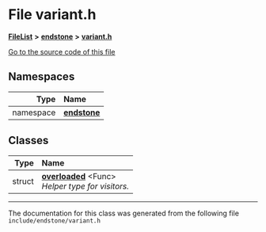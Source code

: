 

# File variant.h



[**FileList**](files.md) **>** [**endstone**](dir_6cf277b678674f97c7a2b6b3b2447b33.md) **>** [**variant.h**](variant_8h.md)

[Go to the source code of this file](variant_8h_source.md)
















## Namespaces

| Type | Name |
| ---: | :--- |
| namespace | [**endstone**](namespaceendstone.md) <br> |


## Classes

| Type | Name |
| ---: | :--- |
| struct | [**overloaded**](structendstone_1_1overloaded.md) &lt;Func&gt;<br>_Helper type for visitors._  |



















































------------------------------
The documentation for this class was generated from the following file `include/endstone/variant.h`

